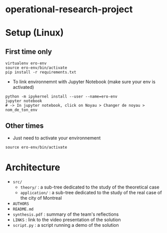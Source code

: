 # operational-research-project

# Setup (Linux)

## First time only
```
virtualenv ero-env
source ero-env/bin/activate
pip install -r requirements.txt
```

- To link environnemnt with Jupyter Notebook (make sure your env is activated)

```
python -m ipykernel install --user --name=ero-env
jupyter notebook
# -> In jupyter notebook, click on Noyau > Changer de noyau > nom_de_ton_env
```

## Other times

- Just need to activate your environnement
```
source ero-env/bin/activate
```

# Architecture

* `src/`
  * `theory/` : a sub-tree dedicated to the study of the theoretical case 
  * `application/` : a sub-tree dedicated to the study of the real case of the city of Montreal 
* `AUTHORS`
* `README.md`
* `synthesis.pdf` : summary of the team's reflections 
* `LINKS` : link to the video presentation of the solution
* `script.py` : a script running a demo of the solution 
